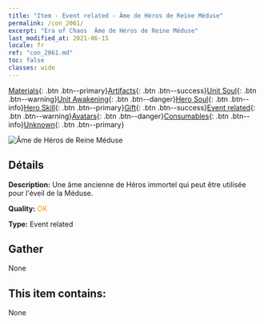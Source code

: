 ```yaml
---
title: "Item - Event related - Âme de Héros de Reine Méduse"
permalink: /con_2061/
excerpt: "Era of Chaos  Âme de Héros de Reine Méduse"
last_modified_at: 2021-06-15
locale: fr
ref: "con_2061.md"
toc: false
classes: wide
---
```

 [Materials](/ItemsFR/){: .btn .btn--primary}[Artifacts](/ItemsFR/Artifacts/){: .btn .btn--success}[Unit Soul](/ItemsFR/UnitSoul/){: .btn .btn--warning}[Unit Awakening](/ItemsFR/UnitAwakening/){: .btn .btn--danger}[Hero Soul](/ItemsFR/HeroSoul/){: .btn .btn--info}[Hero Skill](/ItemsFR/HeroSkill/){: .btn .btn--primary}[Gift](/ItemsFR/Gift/){: .btn .btn--success}[Event related](/ItemsFR/Events/){: .btn .btn--warning}[Avatars](/ItemsFR/Avatars/){: .btn .btn--danger}[Consumables](/ItemsFR/Consumables/){: .btn .btn--info}[Unknown](/ItemsFR/Unknown/){: .btn .btn--primary}

 ![Âme de Héros de Reine Méduse](/images/t/juexing_704.jpg)

## Détails
 **Description:** Une âme ancienne de Héros immortel qui peut être utilisée pour l'éveil de la Méduse.

 **Quality:** <span style="color: #FF8C00">OK</span>

 **Type:** Event related

## Gather

  None

## This item contains:

  None

